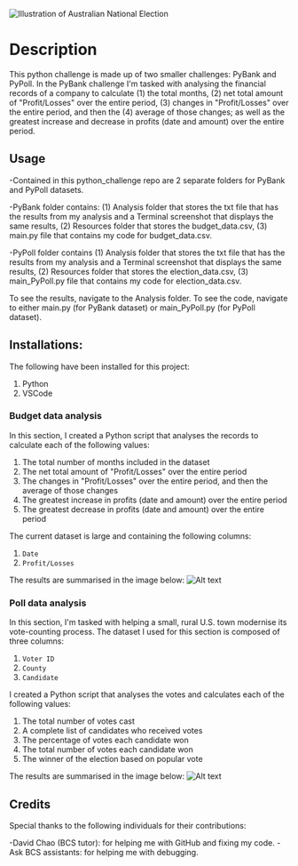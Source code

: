 ![Illustration of Australian National Election](https://cca.edu.au/wp-content/uploads/2021/12/Federal-Election-Icon-RGB-MEDIUM.png)

# Description
This python challenge is made up of two smaller challenges: PyBank and PyPoll. In the PyBank challenge I'm tasked with analysing the financial records of a company to calculate (1) the total months, (2) net total amount of "Profit/Losses" over the entire period, (3) changes in "Profit/Losses" over the entire period, and then the (4) average of those changes; as well as the greatest increase and decrease in profits (date and amount) over the entire period.

## Usage
-Contained in this python_challenge repo are 2 separate folders for PyBank and PyPoll datasets.

-PyBank folder contains: (1) Analysis folder that stores the txt file that has the results from my analysis and a Terminal screenshot that displays the same results, (2) Resources folder that stores the budget_data.csv, (3) main.py file that contains my code for budget_data.csv.

-PyPoll folder contains (1) Analysis folder that stores the txt file that has the results from my analysis and a Terminal screenshot that displays the same results, (2) Resources folder that stores the election_data.csv, (3) main_PyPoll.py file that contains my code for election_data.csv.

To see the results, navigate to the Analysis folder. To see the code, navigate to either main.py (for PyBank dataset) or main_PyPoll.py (for PyPoll dataset). 

## Installations:
The following have been installed for this project:
1. Python
2. VSCode

### Budget data analysis
In this section, I created a Python script that analyses the records to calculate each of the following values:

1. The total number of months included in the dataset
2. The net total amount of "Profit/Losses" over the entire period
3. The changes in "Profit/Losses" over the entire period, and then the average of those changes
4. The greatest increase in profits (date and amount) over the entire period
5. The greatest decrease in profits (date and amount) over the entire period

The current dataset is large and containing the following columns:
1. `Date`
2. `Profit/Losses`

The results are summarised in the image below:
![Alt text](<Screenshot 2023-12-27 at 11.15.46 am.png>)

### Poll data analysis
In this section, I'm tasked with helping a small, rural U.S. town modernise its vote-counting process. The dataset I used for this section  is composed of three columns: 
1. `Voter ID`
2. `County`
3. `Candidate`

I created a Python script that analyses the votes and calculates each of the following values:

1. The total number of votes cast
2. A complete list of candidates who received votes
3. The percentage of votes each candidate won
4. The total number of votes each candidate won
5. The winner of the election based on popular vote

The results are summarised in the image below:
![Alt text](<Screenshot 2023-12-27 at 11.20.12 am.png>)
## Credits 
Special thanks to the following individuals for their contributions:

-David Chao (BCS tutor): for helping me with GitHub and fixing my code.
-Ask BCS assistants: for helping me with debugging.
